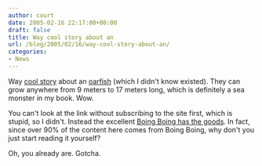 ```yaml
---
author: court
date: 2005-02-16 22:17:00+00:00
draft: false
title: Way cool story about an
url: /blog/2005/02/16/way-cool-story-about-an/
categories:
- News
---
```


Way [cool story](http://www.smh.com.au/news/National/Creature-from-the-deep/2005/02/06/1107625063911.html?oneclick=true) about an [oarfish](http://www.amonline.net.au/fishes/fishfacts/fish/rglesne.htm) (which I didn't know existed).  They can grow anywhere from 9 meters to 17 meters long, which is definitely a sea monster in my book.  Wow.

You can't look at the link without subscribing to the site first, which is stupid, so I didn't.  Instead the excellent [Boing Boing has the goods](http://www.boingboing.net/2005/02/09/sea_serpent.html).  In fact, since over 90% of the content here comes from Boing Boing, why don't you just start reading it yourself?

Oh, you already are.  Gotcha.
